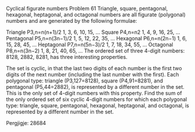 
Cyclical figurate numbers
Problem 61
Triangle, square, pentagonal, hexagonal, heptagonal, and octagonal numbers are all figurate (polygonal) numbers and are generated by the following formulae:

Triangle	 	P3,n=n(n+1)/2	 	1, 3, 6, 10, 15, ...
Square	 	P4,n=n2	 	1, 4, 9, 16, 25, ...
Pentagonal	 	P5,n=n(3n−1)/2	 	1, 5, 12, 22, 35, ...
Hexagonal	 	P6,n=n(2n−1)	 	1, 6, 15, 28, 45, ...
Heptagonal	 	P7,n=n(5n−3)/2	 	1, 7, 18, 34, 55, ...
Octagonal	 	P8,n=n(3n−2)	 	1, 8, 21, 40, 65, ...
The ordered set of three 4-digit numbers: 8128, 2882, 8281, has three interesting properties.

The set is cyclic, in that the last two digits of each number is the first two digits of the next number (including the last number with the first).
Each polygonal type: triangle (P3,127=8128), square (P4,91=8281), and pentagonal (P5,44=2882), is represented by a different number in the set.
This is the only set of 4-digit numbers with this property.
Find the sum of the only ordered set of six cyclic 4-digit numbers for which each polygonal type: triangle, square, pentagonal, hexagonal, heptagonal, and octagonal, is represented by a different number in the set.

Pergjigje:  28684 
